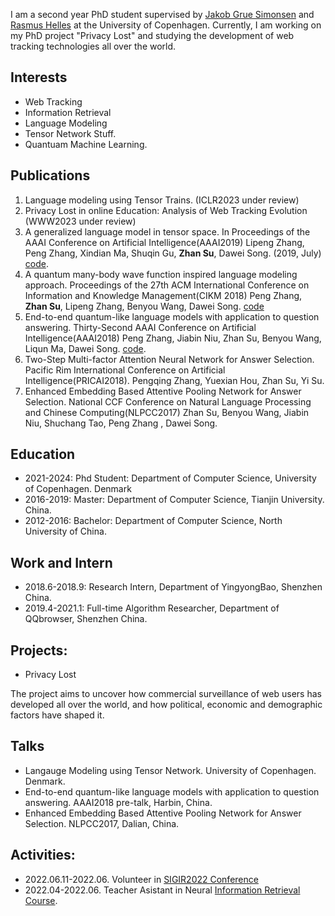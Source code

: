I am a second year PhD student supervised by [Jakob Grue Simonsen](http://hjemmesider.diku.dk/~simonsen/) and [Rasmus Helles](https://scholar.google.com/citations?user=6-o19BkAAAAJ&hl=en) at the University of Copenhagen. Currently, I am working on my PhD project "Privacy Lost" and studying the development of web tracking technologies all over the world.

## Interests

- Web Tracking
- Information Retrieval
- Language Modeling
- Tensor Network Stuff.
- Quantuam Machine Learning.


## Publications

1. Language modeling using Tensor Trains. (ICLR2023 under review)
2. Privacy Lost in online Education: Analysis of Web Tracking
Evolution (WWW2023 under review)
3. A generalized language model in tensor space. In Proceedings of the AAAI Conference on Artificial Intelligence(AAAI2019) Lipeng Zhang, Peng Zhang, Xindian Ma, Shuqin Gu, **Zhan Su**, Dawei Song. (2019, July) [code](https://github.com/shuishen112/AAAI19-TSLM.git).
4. A quantum many-body wave function inspired language modeling approach. Proceedings of the 27th ACM International Conference on Information and Knowledge Management(CIKM 2018) Peng Zhang, **Zhan Su**, Lipeng Zhang, Benyou Wang, Dawei Song. [code](https://github.com/shuishen112/CIKM2018_QMWFLM.git)
5. End-to-end quantum-like language models with application to question answering.    Thirty-Second AAAI Conference on Artificial Intelligence(AAAI2018) Peng Zhang, Jiabin Niu, Zhan Su, Benyou Wang, Liqun Ma, Dawei Song. [code](https://github.com/TJUIRLAB/NNQLM).
6. Two-Step Multi-factor Attention Neural Network for Answer Selection. Pacific Rim International Conference on Artificial Intelligence(PRICAI2018). Pengqing Zhang, Yuexian Hou, Zhan Su, Yi Su. 
7. Enhanced Embedding Based Attentive Pooling Network for Answer Selection. National CCF Conference on Natural Language Processing and Chinese Computing(NLPCC2017) Zhan Su, Benyou Wang, Jiabin Niu, Shuchang Tao, Peng Zhang , Dawei Song. 


## Education

- 2021-2024: Phd Student: Department of Computer Science, University of Copenhagen. Denmark
- 2016-2019: Master: Department of Computer Science, Tianjin University. China.
- 2012-2016: Bachelor: Department of Computer Science, North University of China. 

## Work and Intern
- 2018.6-2018.9: Research Intern, Department of YingyongBao, Shenzhen China. 
- 2019.4-2021.1: Full-time Algorithm Researcher, Department of QQbrowser, Shenzhen China. 

## Projects: 
- Privacy Lost

The project aims to uncover how commercial surveillance of web users has developed all over the world, and how political, economic and demographic factors have shaped it.

## Talks

- Langauge Modeling using Tensor Network. University of Copenhagen. Denmark. 
- End-to-end quantum-like language models with application to question answering. AAAI2018 pre-talk, Harbin, China. 
- Enhanced Embedding Based Attentive Pooling Network for Answer Selection. NLPCC2017, Dalian, China. 

## Activities:

- 2022.06.11-2022.06. Volunteer in [SIGIR2022 Conference](https://sigir.org/sigir2022/)
- 2022.04-2022.06. Teacher Asistant in Neural [Information Retrieval Course](https://kurser.ku.dk/course/ndak20002u).





